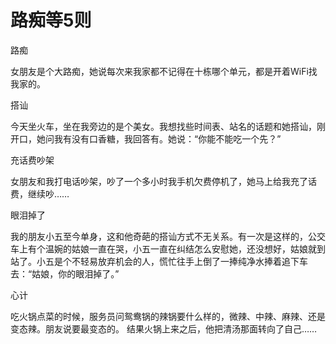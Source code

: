 # 路痴等5则

路痴 

女朋友是个大路痴，她说每次来我家都不记得在十栋哪个单元，都是开着WiFi找我家的。 

搭讪 

今天坐火车，坐在我旁边的是个美女。我想找些时间表、站名的话题和她搭讪，刚开口，她问我有没有口香糖，我回答有。她说：“你能不能吃一个先？” 

充话费吵架 

女朋友和我打电话吵架，吵了一个多小时我手机欠费停机了，她马上给我充了话费，继续吵…… 

眼泪掉了 

我的朋友小五至今单身，这和他奇葩的搭讪方式不无关系。有一次是这样的，公交车上有个温婉的姑娘一直在哭，小五一直在纠结怎么安慰她，还没想好，姑娘就到站了。小五是个不轻易放弃机会的人，慌忙往手上倒了一捧纯净水捧着追下车去：“姑娘，你的眼泪掉了。” 

心计 

吃火锅点菜的时候，服务员问鸳鸯锅的辣锅要什么样的，微辣、中辣、麻辣、还是变态辣。朋友说要最变态的。 结果火锅上来之后，他把清汤那面转向了自己……